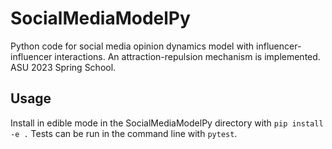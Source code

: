 # SocialMediaModelPy

Python code for social media opinion dynamics model with influencer-influencer interactions. An attraction-repulsion mechanism is implemented. ASU 2023 Spring School.

## Usage

Install in edible mode in the SocialMediaModelPy directory with `pip install -e .`
Tests can be run in the command line with `pytest`.
